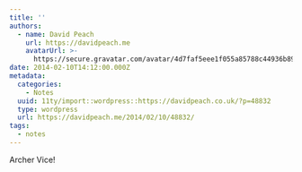 ```yaml
---
title: ''
authors:
  - name: David Peach
    url: https://davidpeach.me
    avatarUrl: >-
      https://secure.gravatar.com/avatar/4d7faf5eee1f055a85788c44936b8995eaab6dfb004e7854ec747ccb272e91ee?s=96&d=mm&r=g
date: 2014-02-10T14:12:00.000Z
metadata:
  categories:
    - Notes
  uuid: 11ty/import::wordpress::https://davidpeach.co.uk/?p=48832
  type: wordpress
  url: https://davidpeach.me/2014/02/10/48832/
tags:
  - notes
---
```

Archer Vice!